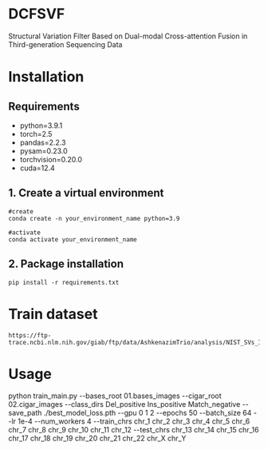 # DCFSVF
Structural Variation Filter Based on Dual-modal Cross-attention Fusion in Third-generation Sequencing Data

# Installation

## Requirements
- python=3.9.1
- torch=2.5
- pandas=2.2.3
- pysam=0.23.0
- torchvision=0.20.0
- cuda=12.4

## 1. Create a virtual environment

```
#create
conda create -n your_environment_name python=3.9

#activate
conda activate your_environment_name
```

## 2. Package installation

```
pip install -r requirements.txt
```

# Train dataset

```
https://ftp-trace.ncbi.nlm.nih.gov/giab/ftp/data/AshkenazimTrio/analysis/NIST_SVs_Integration_v0.6/HG002_SVs_Tier1_v0.6.vcf.gz
```

# Usage

python train_main.py --bases_root 01.bases_images --cigar_root 02.cigar_images --class_dirs Del_positive Ins_positive Match_negative  --save_path ./best_model_loss.pth --gpu 0 1 2 --epochs 50 --batch_size 64 --lr 1e-4 --num_workers 4 --train_chrs chr_1 chr_2 chr_3 chr_4 chr_5 chr_6 chr_7 chr_8 chr_9 chr_10 chr_11 chr_12 --test_chrs chr_13 chr_14 chr_15 chr_16 chr_17 chr_18 chr_19 chr_20 chr_21 chr_22 chr_X chr_Y
